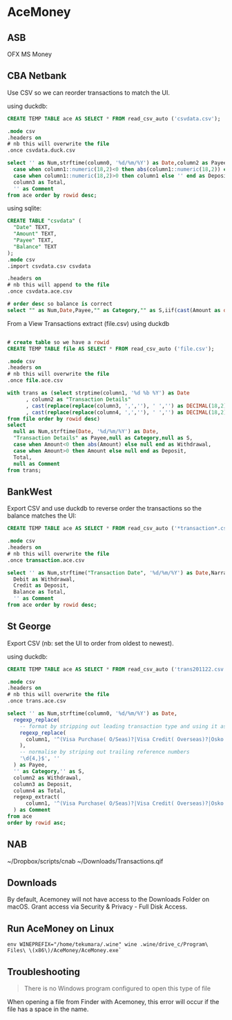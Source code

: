 # AceMoney

## ASB

OFX MS Money

## CBA Netbank

Use CSV so we can reorder transactions to match the UI.

using duckdb:

```sql
CREATE TEMP TABLE ace AS SELECT * FROM read_csv_auto ('csvdata.csv');

.mode csv
.headers on
# nb this will overwrite the file
.once csvdata.duck.csv

select '' as Num,strftime(column0, '%d/%m/%Y') as Date,column2 as Payee,'' as Category,'' as S,
  case when column1::numeric(18,2)<0 then abs(column1::numeric(18,2)) else '' end as Withdrawal,
  case when column1::numeric(18,2)>0 then column1 else '' end as Deposit,
  column3 as Total,
  '' as Comment
from ace order by rowid desc;
```

using sqlite:

```sql
CREATE TABLE "csvdata" (
  "Date" TEXT,
  "Amount" TEXT,
  "Payee" TEXT,
  "Balance" TEXT
);
.mode csv
.import csvdata.csv csvdata

.headers on
# nb this will append to the file
.once csvdata.ace.csv

# order desc so balance is correct
select "" as Num,Date,Payee,"" as Category,"" as S,iif(cast(Amount as decimal)<0,abs(cast(Amount as decimal)),"") as Withdrawal,iif(cast(Amount as decimal)>0,Amount,"") as Deposit,Balance as Total,"" as Comment from csvdata order by rowid desc;
```

From a View Transactions extract (file.csv) using duckdb

```sql

# create table so we have a rowid
CREATE TEMP TABLE file AS SELECT * FROM read_csv_auto ('file.csv');

.mode csv
.headers on
# nb this will overwrite the file
.once file.ace.csv

with trans as (select strptime(column1, '%d %b %Y') as Date
      , column2 as "Transaction Details"
      , cast(replace(replace(column3, ',',''), ' ','') as DECIMAL(18,2)) as Amount
      , cast(replace(replace(column4, ',',''), ' ','') as DECIMAL(18,2)) as Total
from file order by rowid desc)
select
  null as Num,strftime(Date, '%d/%m/%Y') as Date,
  "Transaction Details" as Payee,null as Category,null as S,
  case when Amount<0 then abs(Amount) else null end as Withdrawal,
  case when Amount>0 then Amount else null end as Deposit,
  Total,
  null as Comment
from trans;
```

## BankWest

Export CSV and use duckdb to reverse order the transactions so the balance matches the UI:

```sql
CREATE TEMP TABLE ace AS SELECT * FROM read_csv_auto ('*transaction*.csv');

.mode csv
.headers on
# nb this will overwrite the file
.once transaction.ace.csv

select '' as Num,strftime("Transaction Date", '%d/%m/%Y') as Date,Narration as Payee,'' as Category,'' as S,
  Debit as Withdrawal,
  Credit as Deposit,
  Balance as Total,
  '' as Comment
from ace order by rowid desc;

```

## St George

Export CSV (nb: set the UI to order from oldest to newest).

using duckdb:

```sql
CREATE TEMP TABLE ace AS SELECT * FROM read_csv_auto ('trans201122.csv');

.mode csv
.headers on
# nb this will overwrite the file
.once trans.ace.csv

select '' as Num,strftime(column0, '%d/%m/%Y') as Date,
  regexp_replace(
    -- format by stripping out leading transaction type and using it as a comment bellow
    regexp_replace(
      column1, '^(Visa Purchase( O/Seas)?|Visa Credit( Overseas)?|Osko Withdrawal|Osko Deposit|Sct Deposit|Eftpos Debit|Eftpos Credit|Tfr Wdl BPAY Internet|Atm Withdrawal( -Wbc)?)\s+\S+\s',''
    ),
    -- normalise by striping out trailing reference numbers
    '\d{4,}$', ''
  ) as Payee,
  '' as Category,'' as S,
  column2 as Withdrawal,
  column3 as Deposit,
  column4 as Total,
  regexp_extract(
      column1, '^(Visa Purchase( O/Seas)?|Visa Credit( Overseas)?|Osko Withdrawal|Osko Deposit|Sct Deposit|Eftpos Debit|Eftpos Credit|Tfr Wdl BPAY Internet|Atm Withdrawal( -Wbc)?)'
  ) as Comment
from ace
order by rowid asc;
```

## NAB

~/Dropbox/scripts/cnab ~/Downloads/Transactions.qif

## Downloads

By default, Acemoney will not have access to the Downloads Folder on macOS. Grant access via Security & Privacy - Full Disk Access.

## Run AceMoney on Linux

```
env WINEPREFIX="/home/tekumara/.wine" wine .wine/drive_c/Program\ Files\ \(x86\)/AceMoney/AceMoney.exe`
```

## Troubleshooting

> There is no Windows program configured to open this type of file

When opening a file from Finder with Acemoney, this error will occur if the file has a space in the name.
